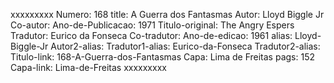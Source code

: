 xxxxxxxxx
Numero: 168
title: A Guerra dos Fantasmas
Autor: Lloyd Biggle Jr
Co-autor: 
Ano-de-Publicacao: 1971
Titulo-original: The Angry Espers
Tradutor: Eurico da Fonseca
Co-tradutor: 
Ano-de-edicao: 1961
alias: Lloyd-Biggle-Jr
Autor2-alias: 
Tradutor1-alias: Eurico-da-Fonseca
Tradutor2-alias: 
Titulo-link: 168-A-Guerra-dos-Fantasmas
Capa: Lima de Freitas
pags: 152
Capa-link: Lima-de-Freitas
xxxxxxxxx